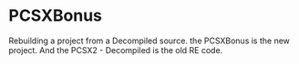 # PCSXBonus
Rebuilding a project from a Decompiled source. the PCSXBonus is the new project. And the PCSX2 - Decompiled is the old RE code.
